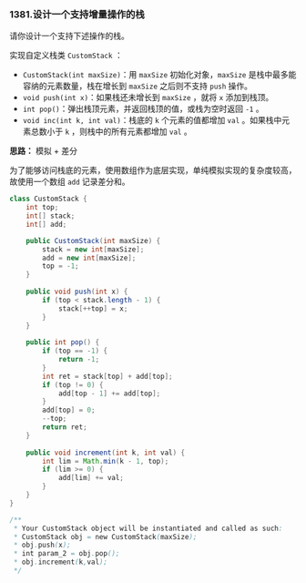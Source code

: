### 1381.设计一个支持增量操作的栈

请你设计一个支持下述操作的栈。

实现自定义栈类 `CustomStack` ：

- `CustomStack(int maxSize)`：用 `maxSize` 初始化对象，`maxSize` 是栈中最多能容纳的元素数量，栈在增长到 `maxSize` 之后则不支持 `push` 操作。
- `void push(int x)`：如果栈还未增长到 `maxSize` ，就将 `x` 添加到栈顶。
- `int pop()`：弹出栈顶元素，并返回栈顶的值，或栈为空时返回 `-1` 。
- `void inc(int k, int val)`：栈底的 `k` 个元素的值都增加 `val` 。如果栈中元素总数小于 `k` ，则栈中的所有元素都增加 `val` 。



**思路：** 模拟 + 差分

为了能够访问栈底的元素，使用数组作为底层实现，单纯模拟实现的复杂度较高，故使用一个数组 `add` 记录差分和。

``` java
class CustomStack {
    int top;
    int[] stack;
    int[] add;

    public CustomStack(int maxSize) {
        stack = new int[maxSize];
        add = new int[maxSize];
        top = -1;
    }
    
    public void push(int x) {
        if (top < stack.length - 1) {
            stack[++top] = x; 
        }
    }
    
    public int pop() {
        if (top == -1) {
            return -1;
        }
        int ret = stack[top] + add[top];
        if (top != 0) {
            add[top - 1] += add[top];
        }
        add[top] = 0;
        --top;
        return ret;
    }
    
    public void increment(int k, int val) {
        int lim = Math.min(k - 1, top);
        if (lim >= 0) {
            add[lim] += val;
        }
    }
}

/**
 * Your CustomStack object will be instantiated and called as such:
 * CustomStack obj = new CustomStack(maxSize);
 * obj.push(x);
 * int param_2 = obj.pop();
 * obj.increment(k,val);
 */
```

